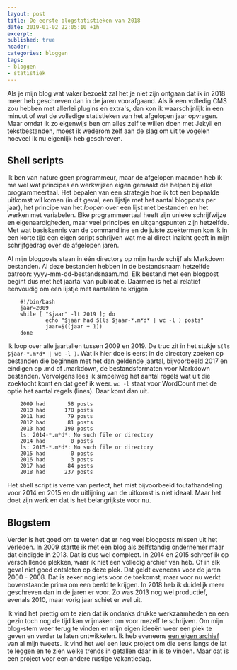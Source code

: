 ```yaml
---
layout: post
title: De eerste blogstatistieken van 2018
date: 2019-01-02 22:05:10 +1h
excerpt:
published: true
header:
categories: bloggen
tags: 
- bloggen
- statistiek
---
```

Als je mijn blog wat vaker bezoekt zal het je niet zijn ontgaan dat ik in 2018 meer heb geschreven dan in de jaren voorafgaand. Als ik een volledig CMS zou hebben met allerlei plugins en extra's, dan kon ik waarschijnlijk in een minuut of wat de volledige statistieken van het afgelopen jaar opvragen. Maar omdat ik zo eigenwijs ben om alles zelf te willen doen met Jekyll en tekstbestanden, moest ik wederom zelf aan de slag om uit te vogelen hoeveel ik nu eigenlijk heb geschreven. 

## Shell scripts
Ik ben van nature geen programmeur, maar de afgelopen maanden heb ik me wel wat principes en werkwijzen eigen gemaakt die helpen bij elke programmeertaal. Het bepalen van een strategie hoe ik tot een bepaalde uitkomst wil komen (in dit geval, een lijstje met het aantal blogposts per jaar), het principe van het _loopen_ over een lijst met bestanden en het werken met variabelen. Elke programmeertaal heeft zijn unieke schrijfwijze en eigenaardigheden, maar veel principes en uitgangspunten zijn hetzelfde. Met wat basiskennis van de commandline en de juiste zoektermen kon ik in een korte tijd een eigen script schrijven wat me al direct inzicht geeft in mijn schrijfgedrag over de afgelopen jaren. 

Al mijn blogposts staan in één directory op mijn harde schijf als Markdown bestanden. Al deze bestanden hebben in de bestandsnaam hetzelfde patroon: yyyy-mm-dd-bestandsnaam.md. Elk bestand met een blogpost begint dus met het jaartal van publicatie. Daarmee is het al relatief eenvoudig om een lijstje met aantallen te krijgen.


        #!/bin/bash
        jaar=2009
        while [ "$jaar" -lt 2019 ]; do
                echo "$jaar had $(ls $jaar-*.m*d* | wc -l ) posts"
                jaar=$((jaar + 1))
        done

Ik loop over alle jaartallen tussen 2009 en 2019. De truc zit in het stukje `$(ls $jaar-*.m*d* | wc -l )`. Wat ik hier doe is eerst in de directory zoeken op bestanden die beginnen met het dan geldende jaartal, bijvoorbeeld 2017 en eindigen op .md of .markdown, de bestandsformaten voor Markdown bestanden. Vervolgens lees ik simpelweg het aantal regels wat uit die zoektocht komt en dat geef ik weer. `wc -l` staat voor WordCount met de optie het aantal regels (lines). Daar komt dan uit.

        2009 had       58 posts
        2010 had      178 posts
        2011 had       79 posts
        2012 had       81 posts
        2013 had      190 posts
        ls: 2014-*.m*d*: No such file or directory
        2014 had        0 posts
        ls: 2015-*.m*d*: No such file or directory
        2015 had        0 posts
        2016 had        3 posts
        2017 had       84 posts
        2018 had      237 posts

Het shell script is verre van perfect, het mist bijvoorbeeld foutafhandeling voor 2014 en 2015 en de uitlijning van de uitkomst is niet ideaal. Maar het doet zijn werk en dat is het belangrijkste voor nu. 

## Blogstem
Verder is het goed om te weten dat er nog veel blogposts missen uit het verleden. In 2009 startte ik met een blog als zelfstandig ondernemer maar dat eindigde in 2013. Dat is dus wel compleet. In 2014 en 2015 schreef ik op verschillende plekken, waar ik niet een volledig archief van heb. Of in elk geval niet goed ontsloten op deze plek. Dat geldt eveneens voor de jaren 2000 - 2008. Dat is zeker nog iets voor de toekomst, maar voor nu werkt bovenstaande prima om een beeld te krijgen. In 2018 heb ik duidelijk meer geschreven dan in de jaren er voor. Zo was 2013 nog wel productief, evenals 2010, maar vorig jaar schiet er wel uit. 

Ik vind het prettig om te zien dat ik ondanks drukke werkzaamheden en een gezin toch nog de tijd kan vrijmaken om voor mezelf te schrijven. Om mijn blog-stem weer terug te vinden en mijn eigen ideeën weer een plek te geven en verder te laten ontwikkelen. Ik heb eveneens [een eigen archief](https://twitter.frankmeeuwsen.com) van al mijn tweets. Ik vind het wel een leuk project om die eens langs de lat te leggen en te zien welke trends in getallen daar in is te vinden. Maar dat is een project voor een andere rustige vakantiedag.
